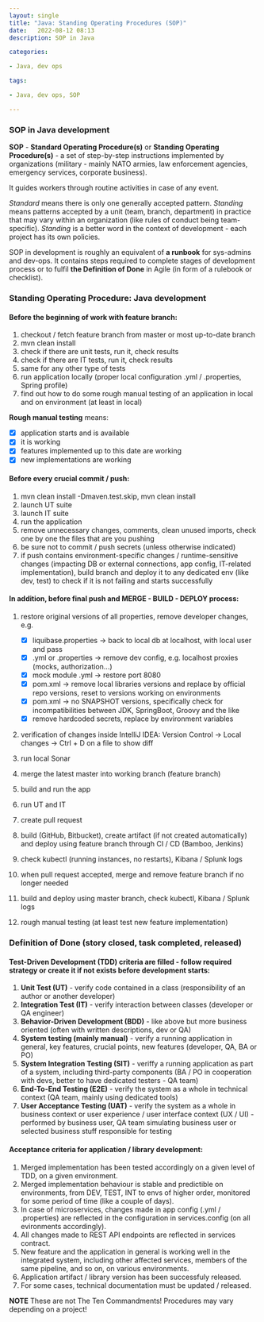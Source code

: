 ```yaml
---
layout: single
title: "Java: Standing Operating Procedures (SOP)"
date:   2022-08-12 08:13
description: SOP in Java

categories:

- Java, dev ops

tags:

- Java, dev ops, SOP

---
```


### SOP in Java development

**SOP** - **Standard Operating Procedure(s)** or **Standing Operating Procedure(s)** - a set of step-by-step instructions implemented by organizations (military - mainly NATO armies, law enforcement agencies, emergency services, corporate business). 

It guides workers through routine activities in case of any event.

*Standard* means there is only one generally accepted pattern. *Standing* means patterns accepted by a unit (team, branch, department) in practice that may vary within an organization (like rules of conduct being team-specific).
*Standing* is a better word in the context of development - each project has its own policies.
 
SOP in development is roughly an equivalent of **a runbook** for sys-admins and dev-ops. It contains steps required to complete stages of development process or to fulfil **the Definition of Done** in Agile (in form of a rulebook or checklist).

### Standing Operating Procedure: Java development

#### Before the beginning of work with feature branch:

1. checkout / fetch feature branch from master or most up-to-date branch
2. mvn clean install
3. check if there are unit tests, run it, check results
4. check if there are IT tests, run it, check results
5. same for any other type of tests
6. run application locally (proper local configuration .yml / .properties, Spring profile)
7. find out how to do some rough manual testing of an application in local and on environment (at least in local)

**Rough manual testing** means: 
- [x] application starts and is available
- [x] it is working
- [x] features implemented up to this date are working 
- [x] new implementations are working

#### Before every crucial commit / push:

1. mvn clean install -Dmaven.test.skip, mvn clean install
2. launch UT suite
3. launch IT suite
4. run the application
5. remove unnecessary changes, comments, clean unused imports, check one by one the files that are you pushing
6. be sure not to commit / push secrets (unless otherwise indicated)
7. if push contains environment-specific changes / runtime-sensitive changes (impacting DB or external connections, app config, IT-related implementation), build branch and deploy it to any dedicated env (like dev, test) to check if it is not failing and starts successfully


#### In addition, before final push and MERGE - BUILD - DEPLOY process:

1. restore original versions of all properties, remove developer changes, e.g.

   - [x] liquibase.properties -> back to local db at localhost, with local user and pass
   - [x] .yml or .properties -> remove dev config, e.g. localhost proxies (mocks, authorization...)
   - [x] mock module .yml -> restore port 8080
   - [x] pom.xml -> remove local libraries versions and replace by official repo versions, reset to versions working on environments
   - [x] pom.xml -> no SNAPSHOT versions, specifically check for incompatibilities between JDK, SpringBoot, Groovy and the like
   - [x] remove hardcoded secrets, replace by environment variables

2. verification of changes inside IntelliJ IDEA: Version Control -> Local changes -> Ctrl + D on a file to show diff
3. run local Sonar
4. merge the latest master into working branch (feature branch)
5. build and run the app
6. run UT and IT
7. create pull request
8. build (GitHub, Bitbucket), create artifact (if not created automatically) and deploy using feature branch through CI / CD (Bamboo, Jenkins)
9. check kubectl (running instances, no restarts), Kibana / Splunk logs
10. when pull request accepted, merge and remove feature branch if no longer needed
11. build and deploy using master branch, check kubectl, Kibana / Splunk logs
12. rough manual testing (at least test new feature implementation)


### Definition of Done (story closed, task completed, released)


#### Test-Driven Development (TDD) criteria are filled - follow required strategy or create it if not exists before development starts:

1. **Unit Test (UT)** - verify code contained in a class (responsibility of an author or another developer)
2. **Integration Test (IT)** - verify interaction between classes (developer or QA engineer)
3. **Behavior-Driven Development (BDD)** - like above but more business oriented (often with written descriptions, dev or QA)
4. **System testing (mainly manual)** - verify a running application in general, key features, crucial points, new features (developer, QA, BA or PO)
5. **System Integration Testing (SIT)** - veriffy a running application as part of a system, including third-party components (BA / PO in cooperation with devs, better to have dedicated testers - QA team)
6. **End-To-End Testing (E2E)** - verify the system as a whole in technical context (QA team, mainly using dedicated tools)
7. **User Acceptance Testing (UAT)** - verify the system as a whole in business context or user experience / user interface context (UX / UI) - performed by business user, QA team simulating business user or selected business stuff responsible for testing

#### Acceptance criteria for application / library development:

1. Merged implementation has been tested accordingly on a given level of TDD, on a given environment.
2. Merged implementation behaviour is stable and predictible on environments, from DEV, TEST, INT to envs of higher order, monitored for some period of time (like a couple of days).
3. In case of microservices, changes made in app config (.yml / .properties) are reflected in the configuration in services.config (on all evironments accordingly).
4. All changes made to REST API endpoints are reflected in services contract.
5. New feature and the application in general is working well in the integrated system, including other affected services, members of the same pipeline, and so on, on various environments.
6. Application artifact / library version has been successfuly released.
7. For some cases, technical documentation must be updated / released.

**NOTE** These are not The Ten Commandments! Procedures may vary depending on a project!
